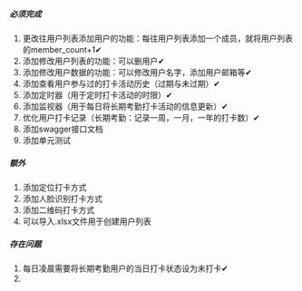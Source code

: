 ##### 必须完成
1. 更改往用户列表添加用户的功能：每往用户列表添加一个成员，就将用户列表的member_count+1✔
2. 添加修改用户列表的功能：可以删用户✔
3. 添加修改用户数据的功能：可以修改用户名字，添加用户邮箱等✔
4. 添加查看用户参与过的打卡活动历史（过期与未过期）✔
5. 添加定时器（用于定时打卡活动的时限）✔
6. 添加监视器（用于每日将长期考勤打卡活动的信息更新）✔
7. 优化用户打卡记录（长期考勤：记录一周，一月，一年的打卡数）✔
8. 添加swagger接口文档
9. 添加单元测试

##### 额外
1. 添加定位打卡方式
2. 添加人脸识别打卡方式
3. 添加二维码打卡方式
4. 可以导入.xlsx文件用于创建用户列表

##### 存在问题
1. 每日凌晨需要将长期考勤用户的当日打卡状态设为未打卡✔
2. 